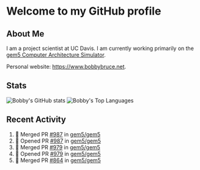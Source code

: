 # Welcome to my GitHub profile

## About Me

I am a project scientist at UC Davis. I am currently working primarily on the [gem5 Computer Architecture Simulator](https://github.com/gem5).

Personal website: <https://www.bobbybruce.net>.

## Stats

![Bobby's GitHub stats](https://github-readme-stats.vercel.app/api?username=bobbyrbruce&show_icons=true&theme=responsive&include_all_commits=true&count_private=true&show=reviews&disable_animations=true)
![Bobby's Top Languages ](https://github-readme-stats.vercel.app/api/top-langs/?username=bobbyrbruce&layout=compact&theme=responsive&count_private=true&langs_count=10&disable_animations=true)

## Recent Activity

<!--START_SECTION:activity-->
1. 🎉 Merged PR [#987](https://github.com/gem5/gem5/pull/987) in [gem5/gem5](https://github.com/gem5/gem5)
2. 💪 Opened PR [#987](https://github.com/gem5/gem5/pull/987) in [gem5/gem5](https://github.com/gem5/gem5)
3. 🎉 Merged PR [#979](https://github.com/gem5/gem5/pull/979) in [gem5/gem5](https://github.com/gem5/gem5)
4. 💪 Opened PR [#979](https://github.com/gem5/gem5/pull/979) in [gem5/gem5](https://github.com/gem5/gem5)
5. 🎉 Merged PR [#864](https://github.com/gem5/gem5/pull/864) in [gem5/gem5](https://github.com/gem5/gem5)
<!--END_SECTION:activity-->
